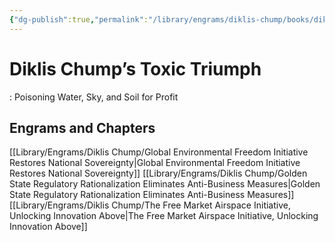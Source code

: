 ```yaml
---
{"dg-publish":true,"permalink":"/library/engrams/diklis-chump/books/diklis-chump-s-toxic-triumph/","tags":["Pen/Malcolm-Little-King","DC/Global-Destruction"]}
---
```


# Diklis Chump’s Toxic Triumph
: Poisoning Water, Sky, and Soil for Profit

## Engrams and Chapters
[[Library/Engrams/Diklis Chump/Global Environmental Freedom Initiative Restores National Sovereignty\|Global Environmental Freedom Initiative Restores National Sovereignty]]
[[Library/Engrams/Diklis Chump/Golden State Regulatory Rationalization Eliminates Anti-Business Measures\|Golden State Regulatory Rationalization Eliminates Anti-Business Measures]]
[[Library/Engrams/Diklis Chump/The Free Market Airspace Initiative, Unlocking Innovation Above\|The Free Market Airspace Initiative, Unlocking Innovation Above]]
